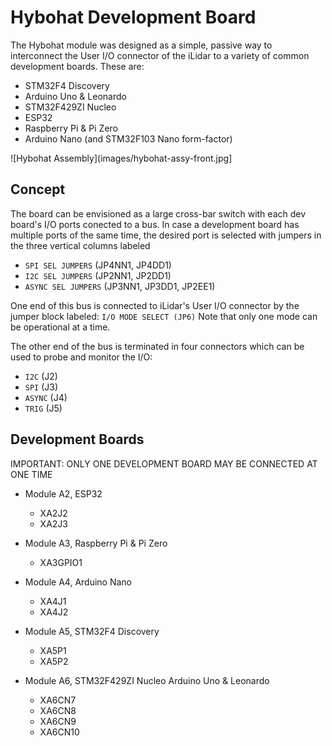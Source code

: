 # Hybohat Development Board 

The Hybohat module was designed as a simple, passive way to interconnect
the User I/O connector of the iLidar to a variety of common development
boards.  These are:

* STM32F4 Discovery
* Arduino Uno & Leonardo
* STM32F429ZI Nucleo
* ESP32
* Raspberry Pi & Pi Zero
* Arduino Nano (and STM32F103 Nano form-factor)

![Hybohat Assembly](images/hybohat-assy-front.jpg]

## Concept

The board can be envisioned as a large cross-bar switch with each
dev board's I/O ports conected to a bus.  In case a development board
has multiple ports of the same time, the desired port is selected with 
jumpers in the three vertical columns labeled 

* `SPI SEL JUMPERS` (JP4NN1, JP4DD1)
* `I2C SEL JUMPERS` (JP2NN1, JP2DD1)
* `ASYNC SEL JUMPERS` (JP3NN1, JP3DD1, JP2EE1)


One end of this bus is connected to iLidar's User I/O
connector by the jumper block labeled: `I/O MODE SELECT (JP6)`
Note that only one mode can be operational at a time.

The other end of the bus is terminated in four connectors which can be
used to probe and monitor the I/O:

* `I2C` (J2)
* `SPI` (J3)
* `ASYNC` (J4)
* `TRIG` (J5)

## Development Boards

IMPORTANT: ONLY ONE DEVELOPMENT BOARD MAY BE CONNECTED AT ONE TIME

* Module A2, ESP32
  - XA2J2
  - XA2J3

* Module A3, Raspberry Pi & Pi Zero
  - XA3GPIO1

* Module A4, Arduino Nano
  - XA4J1 
  - XA4J2 

* Module A5, STM32F4 Discovery 
  - XA5P1
  - XA5P2

* Module A6, STM32F429ZI Nucleo Arduino Uno & Leonardo
  - XA6CN7
  - XA6CN8
  - XA6CN9
  - XA6CN10


